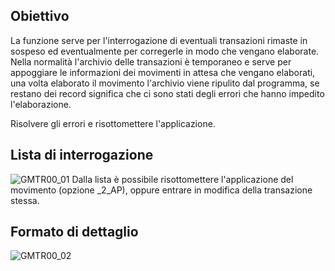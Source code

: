 ## Obiettivo
La funzione serve per l'interrogazione di eventuali transazioni rimaste in sospeso ed eventualmente per corregerle in modo che vengano elaborate.
Nella normalità l'archivio delle transazioni è temporaneo e serve per appoggiare le informazioni dei movimenti in attesa che vengano elaborati, una volta elaborato il movimento l'archivio viene ripulito dal programma, se restano dei record significa che ci sono stati degli errori che hanno impedito l'elaborazione.

Risolvere gli errori e risottomettere l'applicazione.

## Lista di interrogazione
![GMTR00_01](http://localhost:3000/immagini/MBDOC_OGG-P_GMTR00/GMTR00_01.png)
Dalla lista è possibile risottomettere l'applicazione del movimento (opzione _2_AP), oppure entrare in modifica della transazione stessa.

## Formato di dettaglio
![GMTR00_02](http://localhost:3000/immagini/MBDOC_OGG-P_GMTR00/GMTR00_02.png)